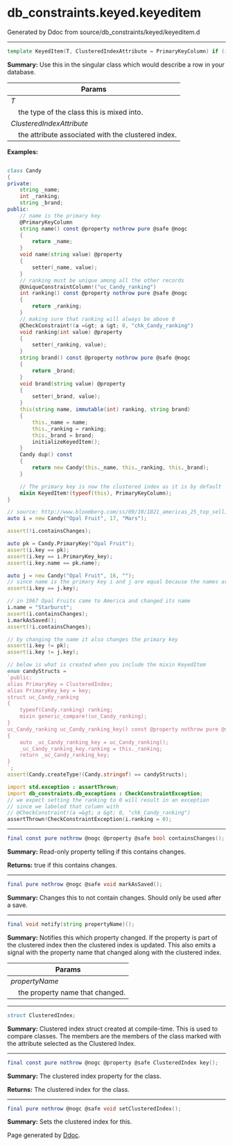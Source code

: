 # db_constraints.keyed.keyeditem
Generated by Ddoc from source/db_constraints/keyed/keyeditem.d

***
```d
template KeyedItem(T, ClusteredIndexAttribute = PrimaryKeyColumn) if (is(T == class))
```
**Summary:**
Use this in the singular class which would describe a row in your
database.

Params |
---|
*T*|
&nbsp;&nbsp;&nbsp;&nbsp;the type of the class this is mixed into.|
*ClusteredIndexAttribute*|
&nbsp;&nbsp;&nbsp;&nbsp;the attribute associated with the clustered index.|

**Examples:**
```d

class Candy
{
private:
    string _name;
    int _ranking;
    string _brand;
public:
    // name is the primary key
    @PrimaryKeyColumn
    string name() const @property nothrow pure @safe @nogc
    {
        return _name;
    }
    void name(string value) @property
    {
        setter(_name, value);
    }
    // ranking must be unique among all the other records
    @UniqueConstraintColumn!("uc_Candy_ranking")
    int ranking() const @property nothrow pure @safe @nogc
    {
        return _ranking;
    }
    // making sure that ranking will always be above 0
    @CheckConstraint!(a =&gt; a &gt; 0, "chk_Candy_ranking")
    void ranking(int value) @property
    {
        setter(_ranking, value);
    }
    string brand() const @property nothrow pure @safe @nogc
    {
        return _brand;
    }
    void brand(string value) @property
    {
        setter(_brand, value);
    }
    this(string name, immutable(int) ranking, string brand)
    {
        this._name = name;
        this._ranking = ranking;
        this._brand = brand;
        initializeKeyedItem();
    }
    Candy dup() const
    {
        return new Candy(this._name, this._ranking, this._brand);
    }

    // The primary key is now the clustered index as it is by default
    mixin KeyedItem!(typeof(this), PrimaryKeyColumn);
}

// source: http://www.bloomberg.com/ss/09/10/1021_americas_25_top_selling_candies/10.htm
auto i = new Candy("Opal Fruit", 17, "Mars");

assert(!i.containsChanges);

auto pk = Candy.PrimaryKey("Opal Fruit");
assert(i.key == pk);
assert(i.key == i.PrimaryKey_key);
assert(i.key.name == pk.name);

auto j = new Candy("Opal Fruit", 16, "");
// since name is the primary key i and j are equal because the names are equal
assert(i.key == j.key);

// in 1967 Opal Fruits came to America and changed its name
i.name = "Starburst";
assert(i.containsChanges);
i.markAsSaved();
assert(!i.containsChanges);

// by changing the name it also changes the primary key
assert(i.key != pk);
assert(i.key != j.key);

// below is what is created when you include the mixin KeyedItem
enum candyStructs =
`public:
alias PrimaryKey = ClusteredIndex;
alias PrimaryKey_key = key;
struct uc_Candy_ranking
{
    typeof(Candy.ranking) ranking;
    mixin generic_compare!(uc_Candy_ranking);
}
uc_Candy_ranking uc_Candy_ranking_key() const @property nothrow pure @safe @nogc
{
    auto _uc_Candy_ranking_key = uc_Candy_ranking();
    _uc_Candy_ranking_key.ranking = this._ranking;
    return _uc_Candy_ranking_key;
}
`;
assert(Candy.createType!(Candy.stringof) == candyStructs);

import std.exception : assertThrown;
import db_constraints.db_exceptions : CheckConstraintException;
// we expect setting the ranking to 0 will result in an exception
// since we labeled that column with
// @CheckConstraint!(a =&gt; a &gt; 0, "chk_Candy_ranking")
assertThrown!CheckConstraintException(i.ranking = 0);


``` 
***
```d
final const pure nothrow @nogc @property @safe bool containsChanges();

```
**Summary:**
Read-only property telling if this contains changes.

**Returns:**
true if this contains changes.
 

***
```d
final pure nothrow @nogc @safe void markAsSaved();

```
**Summary:**
Changes this to not contain changes. Should only
be used after a save.
 

***
```d
final void notify(string propertyName)();

```
**Summary:**
Notifies this which property changed. If the property is
part of the clustered index then the clustered index is updated.
This also emits a signal with the property name that changed
along with the clustered index.

Params |
---|
*propertyName*|
&nbsp;&nbsp;&nbsp;&nbsp;the property name that changed.|

 

***
```d
struct ClusteredIndex;

```
**Summary:**
Clustered index struct created at compile-time.
This is used to compare classes. The members
are the members of the class marked with the
attribute selected as the Clustered Index.
 

***
```d
final const pure nothrow @nogc @property @safe ClusteredIndex key();

```
**Summary:**
The clustered index property for the class.

**Returns:**
The clustered index for the class.
 

***
```d
final pure nothrow @nogc @safe void setClusteredIndex();

```
**Summary:**
Sets the clustered index for this.
 





Page generated by [Ddoc](http://dlang.org/ddoc.html). 
